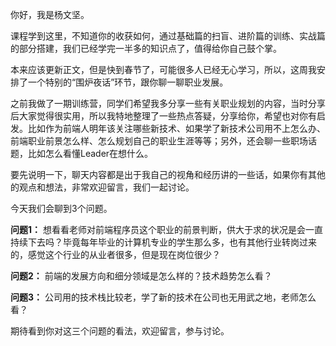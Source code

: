 你好，我是杨文坚。

课程学到这里，不知道你的收获如何，通过基础篇的扫盲、进阶篇的训练、实战篇的部分搭建，我们已经学完一半多的知识点了，值得给你自己鼓个掌。

本来应该更新正文，但是快到春节了，可能很多人已经无心学习，所以，这周我安排了一个特别的“围炉夜话”环节，跟你聊一聊职业发展。

之前我做了一期训练营，同学们希望我多分享一些有关职业规划的内容，当时分享后大家觉得很实用，所以我特地整理了一些热点答疑，分享给你，希望也对你有启发。比如作为前端人明年该关注哪些新技术、如果学了新技术公司用不上怎么办、前端职业前景怎么样、怎么规划自己的职业生涯等等；另外，还会聊一些职场话题，比如怎么看懂Leader在想什么。

要先说明⼀下，聊天内容都是出于我自己的视⻆和经历讲的一些话，如果你有其他的观点和想法，非常欢迎留言，我们一起讨论。

今天我们会聊到3个问题。

**问题1：** 想看看老师对前端程序员这个职业的前景判断，供大于求的状况是会一直持续下去吗？毕竟每年毕业的计算机专业的学生那么多，也有其他行业转岗过来的，感觉这个行业的从业者很多，但是现在岗位很少？

**问题2：** 前端的发展方向和细分领域是怎么样的？技术趋势怎么看？

**问题3：** 公司用的技术栈比较老，学了新的技术在公司也无用武之地，老师怎么看？

期待看到你对这三个问题的看法，欢迎留言，参与讨论。